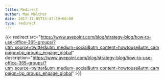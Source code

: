 ```yaml
---
title: Redirect
author: Max Melcher
date: 2017-11-05T15:47:59+00:00
type: redirect
---
```

{{< redirect src="https://www.avepoint.com/blog/strategy-blog/how-to-use-office-365-groups/?utm_source=twitter&utm_medium=social&utm_content=howtouse&utm_campaign=bp_groups_engage_global" description="https://www.avepoint.com/blog/strategy-blog/how-to-use-office-365-groups/?utm_source=twitter&utm_medium=social&utm_content=howtouse&utm_campaign=bp_groups_engage_global" >}}

